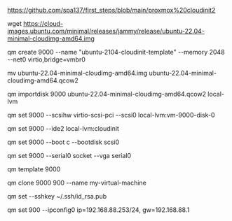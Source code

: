 https://github.com/spa137/first_steps/blob/main/proxmox%20cloudinit2

wget https://cloud-images.ubuntu.com/minimal/releases/jammy/release/ubuntu-22.04-minimal-cloudimg-amd64.img

qm create 9000 --name "ubuntu-2104-cloudinit-template" --memory 2048 --net0 virtio,bridge=vmbr0

mv ubuntu-22.04-minimal-cloudimg-amd64.img ubuntu-22.04-minimal-cloudimg-amd64.qcow2

qm importdisk 9000 ubuntu-22.04-minimal-cloudimg-amd64.qcow2 local-lvm

qm set 9000 --scsihw virtio-scsi-pci --scsi0 local-lvm:vm-9000-disk-0

qm set 9000 --ide2 local-lvm:cloudinit

qm set 9000 --boot c --bootdisk scsi0

qm set 9000 --serial0 socket --vga serial0

qm template 9000

qm clone 9000 900 --name my-virtual-machine

qm set --sshkey ~/.ssh/id_rsa.pub

qm set 900 --ipconfig0 ip=192.168.88.253/24, gw=192.168.88.1